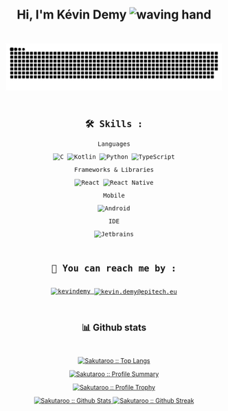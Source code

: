 <h1 align="center">Hi, I'm Kévin Demy <img alt="waving hand" src="https://media.giphy.com/media/hvRJCLFzcasrR4ia7z/giphy.gif" width="35"></h1>
<p align="center">
  <a href="https://github.com/DenverCoder1/readme-typing-svg">
    <img alt="" src="https://readme-typing-svg.herokuapp.com?lines=Developer;EPITECH+Student;Always%20learning%20new%20things;%20France%20&center=true&width=500&height=50">
  </a>
</p>

<div align="center">
  <a href="https://github.com/Sakutaroo/Sakutaroo/blob/main/resources/grid-snake.svg">
  <img src="https://github.com/Sakutaroo/Sakutaroo/blob/main/resources/grid-snake.svg" alt="snake" /></a>
</div>

&nbsp;

<div>
  <samp>
    <h2 align="center">🛠 Skills :</h2>
    <p align="center"> Languages </p>
    <p align="center">
      <img alt="C" src="https://img.shields.io/badge/c-%2300599C.svg?style=for-the-badge&logo=c&logoColor=white">
      <img alt="Kotlin" src="https://img.shields.io/badge/kotlin-%237F52FF.svg?style=for-the-badge&logo=kotlin&logoColor=white">
      <img alt="Python" src="https://img.shields.io/badge/python-3670A0?style=for-the-badge&logo=python&logoColor=ffdd54">
      <img alt="TypeScript" src="https://img.shields.io/badge/TypeScript-007ACC?style=for-the-badge&logo=typescript&logoColor=white">
    </p>
    <p align="center"> Frameworks & Libraries </p>
    <p align="center">
      <img alt="React" src="https://img.shields.io/badge/react-%2320232a.svg?style=for-the-badge&logo=react&logoColor=%2361DAFB">
      <img alt="React Native" src="https://img.shields.io/badge/react_native-%2320232a.svg?style=for-the-badge&logo=react&logoColor=%2361DAFB">
    </p>
    <p align="center"> Mobile </p>
    <p align="center">
      <img alt="Android" src="https://img.shields.io/badge/Android-3DDC84?style=for-the-badge&logo=android&logoColor=white">
    </p>
    <p align="center"> IDE </p>
    <p align="center">
      <img alt="Jetbrains" src="https://img.shields.io/badge/jetbrains-FFFFFF?&style=for-the-badge&logo=JetBrains&logoColor=black">
    </p>
  </samp>
</div>

&nbsp;

<div>
  <samp>
    <h2 align="center">🚀 You can reach me by :</h2>
    <p align="center">
      <br/>
      <a href="https://www.linkedin.com/in/kevindemy/" target="blank">
        <img style="text-align: center;" src="https://img.shields.io/badge/linkedin-%231DA1F2.svg?style=for-the-badge&logo=linkedin&logoColor=white" alt="kevindemy" height="30"/>
      </a>
      <a href="mailto:kevin.demy@epitech.eu" target="blank">
        <img align="center" src="https://img.shields.io/badge/kevin.demy@epitech.eu-0078D4.svg?style=for-the-badge&logo=Microsoft+Outlook&logoColor=white" alt="kevin.demy@epitech.eu" height="30"/>
      </a>
    </p>
  </samp>
</div>

&nbsp;

<div>
    <h2 align="center"> 📊 Github stats </h2>
      <br/>
        <p align="center"">
          <a href="https://github.com/Sakutaroo/">
          <img src="https://github-readme-stats.vercel.app/api/top-langs/?username=Sakutaroo&langs_count=6&theme=radical&layout=compact&hide_border=true&count_private=true" alt="Sakutaroo :: Top Langs" /></a>
        </p>
        <p align="center">
          <a href="https://github.com/Sakutaroo/">
          <img alt="Sakutaroo :: Profile Summary" src="https://github-profile-summary-cards.vercel.app/api/cards/profile-details?username=Sakutaroo&theme=radical&count_private=true" /></a>
        </p>
        <p align="center">
          <a href="https://github.com/Sakutaroo/">
          <img alt="Sakutaroo :: Profile Trophy" src="https://github-profile-trophy.vercel.app/?username=Sakutaroo&theme=radical&no-frame=true&row=1&&margin-w=30&no-bg=true&count_private=true" />
          </a>
       </p>
        <p style="text-align: center;">
          <a href="https://github.com/Sakutaroo/">
          <img alt="Sakutaroo :: Github Stats" width="49.5%" src="https://github-readme-stats.vercel.app/api?username=Sakutaroo&show_icons=true&theme=radical&hide_border=true&count_private=true" />
          <img alt="Sakutaroo :: Github Streak" width="49.5%" src="https://github-readme-streak-stats.herokuapp.com/?user=Sakutaroo&theme=radical&hide_border=true&count_private=true" />
          </a>
       </p>
  </div>
